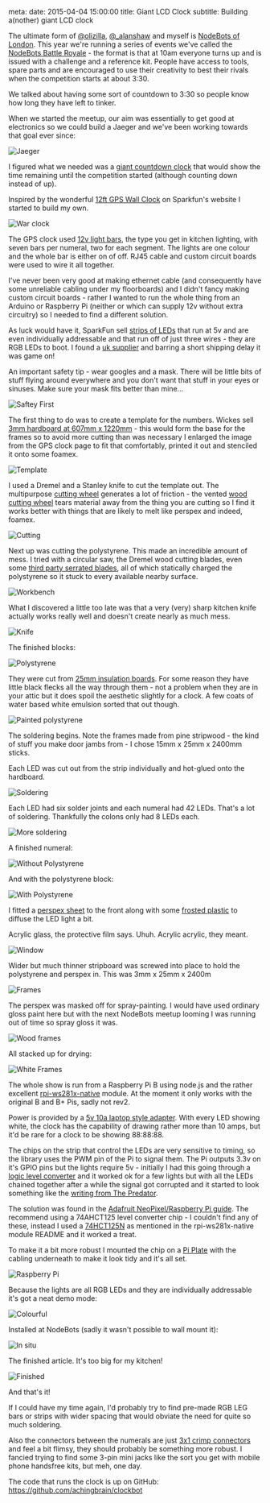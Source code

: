 meta:
  date: 2015-04-04 15:00:00
  title: Giant LCD Clock
  subtitle: Building a(nother) giant LCD clock

The ultimate form of [@olizilla](https://twitter.com/olizilla), [@_alanshaw](https://twitter.com/_alanshaw) and myself is [NodeBots of London](http://www.meetup.com/NodeBots-of-London). This year we're running a series of events we've called the [NodeBots Battle Royale](http://london.nodebots.io) - the format is that at 10am everyone turns up and is issued with a challenge and a reference kit.  People have access to tools, spare parts and are encouraged to use their creativity to best their rivals when the competition starts at about 3:30.

We talked about having some sort of countdown to 3:30 so people know how long they have left to tinker.

When we started the meetup, our aim was essentially to get good at electronics so we could build a Jaeger and we've been working towards that goal ever since:

![Jaeger](./img/giant-lcd-clock/jaeger.jpg)

I figured what we needed was a [giant countdown clock](http://pacificrim.wikia.com/wiki/War_Clock) that would show the time remaining until the competition started (although counting down instead of up).

Inspired by the wonderful [12ft GPS Wall Clock](https://www.sparkfun.com/tutorials/47) on Sparkfun's website I started to build my own.

![War clock](./img/giant-lcd-clock/clock.jpg)

The GPS clock used [12v light bars](https://www.sparkfun.com/products/12015), the type you get in kitchen lighting, with seven bars per numeral, two for each segment.  The lights are one colour and the whole bar is either on of off.  RJ45 cable and custom circuit boards were used to wire it all together.

I've never been very good at making ethernet cable (and consequently have some unreliable cabling under my floorboards) and I didn't fancy making custom circuit boards - rather I wanted to run the whole thing from an Arduino or Raspberry Pi (neither or which can supply 12v without extra circuitry) so I needed to find a different solution.

As luck would have it, SparkFun sell [strips of LEDs](https://www.sparkfun.com/products/12026) that run at 5v and are even individually addressable and that run off of just three wires - they are RGB LEDs to boot.  I found a [uk supplier](http://proto-pic.co.uk/led-rgb-strip-addressable-bare-5m) and barring a short shipping delay it was game on!

An important safety tip - wear googles and a mask.  There will be little bits of stuff flying around everywhere and you don't want that stuff in your eyes or sinuses.  Make sure your mask fits better than mine...

![Saftey First](./img/giant-lcd-clock/safteyfirst.jpg)

The first thing to do was to create a template for the numbers.  Wickes sell [3mm hardboard at 607mm x 1220mm](http://www.wickes.co.uk/Wickes-General-Purpose-Hardboard-3x607x1220mm/p/110105) - this would form the base for the frames so to avoid more cutting than was necessary I enlarged the image from the GPS clock page to fit that comfortably, printed it out and stenciled it onto some foamex.

![Template](./img/giant-lcd-clock/template.jpg)

I used a Dremel and a Stanley knife to cut the template out.  The multipurpose [ cutting wheel](http://www.amazon.co.uk/dp/B00004UDGX) generates a lot of friction - the vented [wood cutting wheel](http://www.amazon.co.uk/dp/B001DHCY9E) tears material away from the thing you are cutting so I find it works better with things that are likely to melt like perspex and indeed, foamex.

![Cutting](./img/giant-lcd-clock/cuttingtemplate.jpg)

Next up was cutting the polystyrene.  This made an incredible amount of mess.  I tried with a circular saw, the Dremel wood cutting blades, even some [third party serrated blades](http://www.amazon.co.uk/dp/B004ANKR9M), all of which statically charged the polystyrene so it stuck to every available nearby surface.

![Workbench](./img/giant-lcd-clock/workbench.jpg)

What I discovered a little too late was that a very (very) sharp kitchen knife actually works really well and doesn't create nearly as much mess.

![Knife](./img/giant-lcd-clock/knife.jpg)

The finished blocks:

![Polystyrene](./img/giant-lcd-clock/polystyrene.jpg)

They were cut from [25mm insulation boards](http://www.wickes.co.uk/Wickes-25mm-General-Purpose-Polystyrene-600x2400mm/p/210801).  For some reason they have little black flecks all the way through them - not a problem when they are in your attic but it does spoil the aesthetic slightly for a clock.  A few coats of water based white emulsion sorted that out though.

![Painted polystyrene](./img/giant-lcd-clock/paintedpolystyrene.jpg)

The soldering begins.  Note the frames made from pine stripwood - the kind of stuff you make door jambs from - I chose 15mm x 25mm x 2400mm sticks.

Each LED was cut out from the strip individually and hot-glued onto the hardboard.

![Soldering](./img/giant-lcd-clock/soldering.jpg)

Each LED had six solder joints and each numeral had 42 LEDs.  That's a lot of soldering.  Thankfully the colons only had 8 LEDs each.

![More soldering](./img/giant-lcd-clock/moresoldering.jpg)

A finished numeral:

![Without Polystyrene](./img/giant-lcd-clock/withoutpolystyrene.jpg)

And with the polystyrene block:

![With Polystyrene](./img/giant-lcd-clock/withpolystyrene.jpg)

I fitted a [perspex sheet](http://www.wickes.co.uk/Wickes-Durable-Acrylic-Sheet-60cmx1-22m/p/210001) to the front along with some [frosted plastic](http://www.diy.com/departments/d-c-fix-milky-frosted-effect-sticky-back-plastic-coverage-135m/192284_BQ.prd) to diffuse the LED light a bit.

Acrylic glass, the protective film says.  Uhuh.  Acrylic acrylic, they meant.

![Window](./img/giant-lcd-clock/window.jpg)

Wider but much thinner stripboard was screwed into place to hold the polystyrene and perspex in.  This was 3mm x 25mm x 2400m

![Frames](./img/giant-lcd-clock/frames.jpg)

The perspex was masked off for spray-painting.  I would have used ordinary gloss paint here but with the next NodeBots meetup looming I was running out of time so spray gloss it was.

![Wood frames](./img/giant-lcd-clock/woodframes.jpg)

All stacked up for drying:

![White Frames](./img/giant-lcd-clock/whiteframes.jpg)

The whole show is run from a Raspberry Pi B using node.js and the rather excellent [rpi-ws281x-native](https://www.npmjs.com/package/rpi-ws281x-native) module.  At the moment it only works with the original B and B+ Pis, sadly not rev2.

Power is provided by a [5v 10a laptop style adapter](http://www.syncrolight.co.uk/ProductDetails/PS-5V-DC-10A-LT.aspx).  With every LED showing white, the clock has the capability of drawing rather more than 10 amps, but it'd be rare for a clock to be showing 88:88:88.

The chips on the strip that control the LEDs are very sensitive to timing, so the library uses the PWM pin of the Pi to signal them.  The Pi outputs 3.3v on it's GPIO pins but the lights require 5v - initially I had this going through a [logic level converter](https://www.sparkfun.com/products/12009) and it worked ok for a few lights but with all the LEDs chained together after a while the signal got corrupted and it started to look something like the [writing from The Predator](https://crashlanden.files.wordpress.com/2010/07/predator-52.png).

The solution was found in the [Adafruit NeoPixel/Raspberry Pi guide](https://learn.adafruit.com/neopixels-on-raspberry-pi/overview).  The recommend using a 74AHCT125 level converter chip - I couldn't find any of these, instead I used a [74HCT125N](http://uk.farnell.com/nxp/74hct125n/ic-74hct-cmos-74hct125-dip14-5v/dp/381998) as mentioned in the rpi-ws281x-native module README and it worked a treat.

To make it a bit more robust I mounted the chip on a [Pi Plate](https://www.coolcomponents.co.uk/raspberry-pi-proto-plate.html) with the cabling underneath to make it look tidy and it's all set.

![Raspberry Pi](./img/giant-lcd-clock/raspberrypi.jpg)

Because the lights are all RGB LEDs and they are individually addressable it's got a neat demo mode:

![Colourful](./img/giant-lcd-clock/colourful.jpg)

Installed at NodeBots (sadly it wasn't possible to wall mount it):

![In situ](./img/giant-lcd-clock/insitu.jpg)

The finished article.  It's too big for my kitchen!

![Finished](./img/giant-lcd-clock/finished.jpg)

And that's it!

If I could have my time again, I'd probably try to find pre-made RGB LEG bars or strips with wider spacing that would obviate the need for quite so much soldering.

Also the connectors between the numerals are just [3x1 crimp connectors](http://proto-pic.co.uk/0-1-2-54mm-crimp-connector-housing-1x3-pin-25-pack) and feel a bit flimsy, they should probably be something more robust.  I fancied trying to find some 3-pin mini jacks like the sort you get with mobile phone handsfree kits, but meh, one day.

The code that runs the clock is up on GitHub: https://github.com/achingbrain/clockbot

